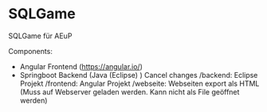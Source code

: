 # SQLGame
SQLGame für AEuP

Components:
  - Angular Frontend  (https://angular.io/)
  - Springboot Backend (Java (Eclipse) )
Cancel changes
/backend: Eclipse Projekt
/frontend: Angular Projekt
/webseite: Webseiten export als HTML (Muss auf Webserver geladen werden. Kann nicht als File geöffnet werden)
